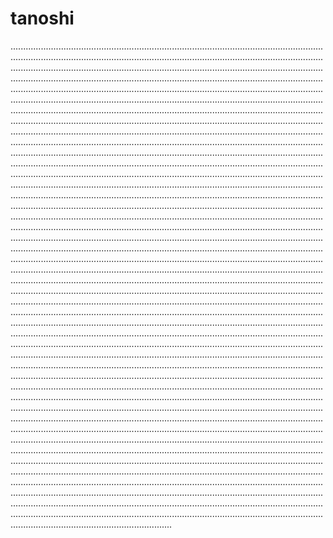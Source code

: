 # tanoshi
............................................................................................................................................................................................................................................................................................................................................................................................................................................................................................................................................................................................................................................................................................................................................................................................................................................................................................................................................................................................................................................................................................................................................................................................................................................................................................................................................................................................................................................................................................................................................................................................................................................................................................................................................................................................................................................................................................................................................................................................................................................................................................................................................................................................................................................................................................................................................................................................................................................................................................................................................................................................................................................................................................................................................................................................................................................................................................................................................................................................................................................................................................................................................................................................................................................................................................................................................................................................................................................................................................................................................................................................................................................................................................................................................................................................................................................................................................................................................................................................................................................................................................................................................................................................................................................................................................................................................................................................................................................................................................................................................................................................................................................................................................................................................................................................................................................................................................................................................................................................................................................................................................................................................................................................................................................................................................................................................................................................................................................................................................................................................................................................................................................................................................................................................................................................................................................................................